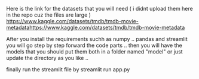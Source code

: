 Here is the link for the datasets that you will need ( i didnt upload them here in the repo cuz the files are large ) 
https://www.kaggle.com/datasets/tmdb/tmdb-movie-metadatahttps://www.kaggle.com/datasets/tmdb/tmdb-movie-metadata


After you install the requirements suchh as numpy .. pandas and streamlit you will go step by step forward the code parts .. then you will have the models that you should put them both in a folder named "model" or just update the directory as you like .. 

finally run the streamlit file by streamlit run app.py
  
    
   
 
      
   
       
                      
   
    
 
 
 
  
 
  

